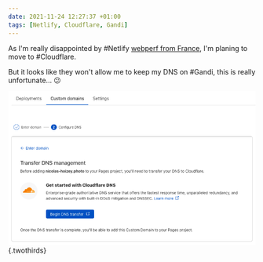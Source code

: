 ```yaml
---
date: 2021-11-24 12:27:37 +01:00
tags: [Netlify, Cloudflare, Gandi]
---
```


As I'm really disappointed by #Netlify [webperf from France](https://nicolas-hoizey.com/notes/2021/10/31/1/), I'm planing to move to #Cloudflare.

But it looks like they won't allow me to keep my DNS on #Gandi, this is really unfortunate… 😕

![Custom domains on Cloudflare require Cloudflare DNS](cloudflare-custom-domain-dns.png){.twothirds}
